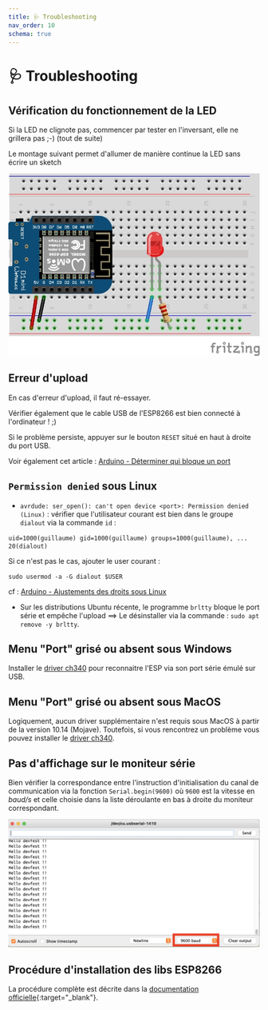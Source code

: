 ```yaml
---
title: 🩺 Troubleshooting
nav_order: 10
schema: true
---
```


# 🩺 Troubleshooting

## Vérification du fonctionnement de la LED

Si la LED ne clignote pas, commencer par tester en l'inversant, elle ne grillera pas ;-) (tout de suite)

Le montage suivant permet d'allumer de manière continue la LED sans écrire un sketch

![montage-led](resources/trouble-montage-led.jpg)

## Erreur d'upload

En cas d'erreur d'upload, il faut ré-essayer.

Vérifier également que le cable USB de l'ESP8266 est bien connecté à l'ordinateur ! ;)

Si le problème persiste, appuyer sur le bouton `RESET` situé en haut à droite du port USB.

Voir également cet article : [Arduino - Déterminer qui bloque un port](https://support.arduino.cc/hc/en-us/articles/4407830972050-Find-and-stop-process-blocking-a-port)

## `Permission denied` sous Linux

- `avrdude: ser_open(): can't open device <port>: Permission denied (Linux)` : vérifier que l'utilisateur courant est bien dans le groupe `dialout` via la commande `id` :
```
uid=1000(guillaume) gid=1000(guillaume) groups=1000(guillaume), ... 20(dialout)
```
Si ce n'est pas le cas, ajouter le user courant :
```
sudo usermod -a -G dialout $USER
```
cf : [Arduino - Ajustements des droits sous Linux](https://support.arduino.cc/hc/en-us/articles/360016495679-Fix-port-access-on-Linux)

- Sur les distributions Ubuntu récente, le programme `brltty` bloque le port série et empêche l'upload ==> Le désinstaller via la commande : `sudo apt remove -y brltty`.

## Menu "Port" grisé ou absent sous Windows

Installer le [driver ch340](https://learn.sparkfun.com/tutorials/how-to-install-ch340-drivers/all) pour reconnaitre l'ESP via son port série émulé sur USB.

## Menu "Port" grisé ou absent sous MacOS

Logiquement, aucun driver supplémentaire n'est requis sous MacOS à partir de la version 10.14 (Mojave). Toutefois, si vous rencontrez un problème vous pouvez installer le [driver ch340](https://www.wemos.cc/en/latest/ch340_driver.html).

## Pas d'affichage sur le moniteur série

Bien vérifier la correspondance entre l'instruction d'initialisation du canal de communication via la fonction  `Serial.begin(9600)` où `9600` est la vitesse en _baud/s_ et celle choisie dans la liste déroulante en bas à droite du moniteur correspondant.

![serial](resources/tp4-serial.jpg)

## Procédure d'installation des libs ESP8266

La procédure complète est décrite dans la [documentation officielle](https://arduino-esp8266.readthedocs.io/en/latest/){:target="_blank"}.
